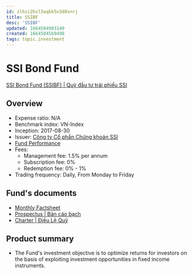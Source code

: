 ```yaml
---
id: zlhsi2hxl3aqkk5n3d8vnrj
title: SSIBF
desc: 'SSIBF'
updated: 1664504903140
created: 1664504569498
tags: topic.investment
---
```

# SSI Bond Fund

[SSI Bond Fund (SSIBF) | Quỹ đầu tư trái phiếu SSI](https://www.ssi.com.vn/ssiam/thong-tin-chung-quy-ssi-bf)

## Overview

- Expense ratio: N/A
- Benchmark index: VN-Index
- Inception: 2017-08-30
- Issuer: [Công ty Cổ phần Chứng khoán SSI](https://www.ssi.com.vn/)
- [Fund Performance](https://www.ssi.com.vn/en/ssiam/performance-ssibf)
- Fees:
    - Management fee: 1.5% per annum
    - Subscription fee: 0%
    - Redemption fee: 0% - 1%
- Trading frequency: Daily, From Monday to Friday

## Fund's documents

- [Monthly Factsheet](https://www.ssi.com.vn/upload/files/QuanLyQuy/Tai-lieu-quy/SSIBF/Factsheet/SSIBF%20Fund%20Factsheet%20082022_ENG.pdf)
- [Prospectus | Bản cáo bạch](https://www.ssi.com.vn/upload/files/QuanLyQuy/Prospectus%20SSIBF%20ENG%202022.pdf)
- [Charter | Điều Lệ Quỹ](https://www.ssi.com.vn/en/ssiam/documents-and-forms?filter_fund=ASSETMANAGEMENT-TAILIEUQUYSSIBF&filter_type=9)

## Product summary

- The Fund's investment objective is to optimize returns for investors on the basis of exploiting investment opportunities in fixed income instruments.